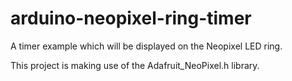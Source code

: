 # arduino-neopixel-ring-timer
A timer example which will be displayed on the Neopixel LED ring.

This project is making use of the Adafruit_NeoPixel.h library.
